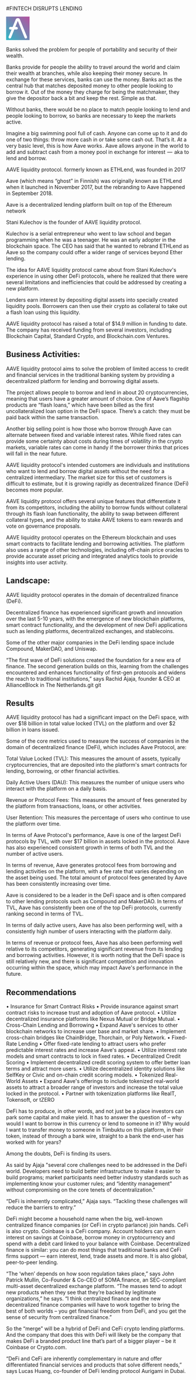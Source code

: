#FINTECH DISRUPTS LENDING


![Aave](./Fintech1Images/aave.png)



Banks solved the problem for people of portability and security of their wealth.

Banks provide for people the ability to travel around the world and claim their wealth at branches, while also keeping their money secure. In exchange for these services, banks can use the money. Banks act as the central hub that matches deposited money to other people looking to borrow it. Out of the money they charge for being the matchmaker, they give the depositor back a bit and keep the rest. Simple as that.

Without banks, there would be no place to match people looking to lend and people looking to borrow, so banks are necessary to keep the markets active.


Imagine a big swimming pool full of cash. Anyone can come up to it and do one of two things: throw more cash in or take some cash out. That’s it. At a very basic level, this is how Aave works . Aave allows anyone in the world to add and subtract cash from a money pool in exchange for interest  —  aka to lend and borrow. 


AAVE liquidity protocol. formerly known as ETHLend, was founded in 2017

Aave (which means “ghost” in Finnish) was originally known as ETHLend when it launched in November 2017, but the rebranding to Aave happened in September 2018.

Aave is a decentralized lending platform built on top of the Ethereum network

Stani Kulechov is the founder of AAVE liquidity protocol.

Kulechov is a serial entrepreneur who went to law school and began programming when he was a teenager. He was an early adopter in the blockchain space. The CEO has said that he wanted to rebrand ETHLend as Aave so the company could offer a wider range of services beyond Ether lending.

The idea for AAVE liquidity protocol came about from Stani Kulechov's experience in using other DeFi protocols, where he realized that there were several limitations and inefficiencies that could be addressed by creating a new platform. 

Lenders earn interest by depositing digital assets into specially created liquidity pools. Borrowers can then use their crypto as collateral to take out a flash loan using this liquidity.

AAVE liquidity protocol has raised a total of $14.9 million in funding to date. The company has received funding from several investors, including Blockchain Capital, Standard Crypto, and Blockchain.com Ventures.


## Business Activities:

AAVE liquidity protocol aims to solve the problem of limited access to credit and financial services in the traditional banking system by providing a decentralized platform for lending and borrowing digital assets.

The project allows people to borrow and lend in about 20 cryptocurrencies, meaning that users have a greater amount of choice. One of Aave’s flagship products are “flash loans,” which have been billed as the first uncollateralized loan option in the DeFi space. There’s a catch: they must be paid back within the same transaction.

Another big selling point is how those who borrow through Aave can alternate between fixed and variable interest rates. While fixed rates can provide some certainty about costs during times of volatility in the crypto markets, variable rates can come in handy if the borrower thinks that prices will fall in the near future.

AAVE liquidity protocol's intended customers are individuals and institutions who want to lend and borrow digital assets without the need for a centralized intermediary. The market size for this set of customers is difficult to estimate, but it is growing rapidly as decentralized finance (DeFi) becomes more popular.

AAVE liquidity protocol offers several unique features that differentiate it from its competitors, including the ability to borrow funds without collateral through its flash loan functionality, the ability to swap between different collateral types, and the ability to stake AAVE tokens to earn rewards and vote on governance proposals.

AAVE liquidity protocol operates on the Ethereum blockchain and uses smart contracts to facilitate lending and borrowing activities. The platform also uses a range of other technologies, including off-chain price oracles to provide accurate asset pricing and integrated analytics tools to provide insights into user activity.


## Landscape:

AAVE liquidity protocol operates in the domain of decentralized finance (DeFi).

Decentralized finance has experienced significant growth and innovation over the last 5-10 years, with the emergence of new blockchain platforms, smart contract functionality, and the development of new DeFi applications such as lending platforms, decentralized exchanges, and stablecoins.

Some of the other major companies in the DeFi lending space include Compound, MakerDAO, and Uniswap.

“The first wave of DeFi solutions created the foundation for a new era of finance. The second generation builds on this, learning from the challenges encountered and enhances functionality of first-gen protocols and widens the reach to traditional institutions,” says Rachid Ajaja, founder & CEO at AllianceBlock in The Netherlands.git git 


## Results

AAVE liquidity protocol has had a significant impact on the DeFi space, with over $18 billion in total value locked (TVL) on the platform and over $2 billion in loans issued.

Some of the core metrics used to measure the success of companies in the domain of decentralized finance (DeFi), which includes Aave Protocol, are:

Total Value Locked (TVL): This measures the amount of assets, typically cryptocurrencies, that are deposited into the platform's smart contracts for lending, borrowing, or other financial activities.

Daily Active Users (DAU): This measures the number of unique users who interact with the platform on a daily basis.

Revenue or Protocol Fees: This measures the amount of fees generated by the platform from transactions, loans, or other activities.

User Retention: This measures the percentage of users who continue to use the platform over time.

In terms of Aave Protocol's performance, Aave is one of the largest DeFi protocols by TVL, with over $17 billion in assets locked in the protocol. Aave has also experienced consistent growth in terms of both TVL and the number of active users.

In terms of revenue, Aave generates protocol fees from borrowing and lending activities on the platform, with a fee rate that varies depending on the asset being used. The total amount of protocol fees generated by Aave has been consistently increasing over time.

Aave is considered to be a leader in the DeFi space and is often compared to other lending protocols such as Compound and MakerDAO. In terms of TVL, Aave has consistently been one of the top DeFi protocols, currently ranking second in terms of TVL. 

In terms of daily active users, Aave has also been performing well, with a consistently high number of users interacting with the platform daily.

In terms of revenue or protocol fees, Aave has also been performing well relative to its competitors, generating significant revenue from its lending and borrowing activities. However, it is worth noting that the DeFi space is still relatively new, and there is significant competition and innovation occurring within the space, which may impact Aave's performance in the future.


## Recommendations

• Insurance for Smart Contract Risks
• Provide insurance against smart contract risks to increase trust and adoption of Aave protocol.
• Utilize decentralized insurance platforms like Nexus Mutual or Bridge Mutual.
• Cross-Chain Lending and Borrowing
• Expand Aave's services to other blockchain networks to increase user base and market share.
• Implement cross-chain bridges like ChainBridge, Thorchain, or Poly Network.
• Fixed-Rate Lending
• Offer fixed-rate lending to attract users who prefer predictable interest rates and increase Aave's appeal.
• Utilize interest rate models and smart contracts to lock in fixed rates.
• Decentralized Credit Scoring
• Implement decentralized credit scoring system to offer better loan terms and attract more users.
• Utilize decentralized identity solutions like SelfKey or Civic and on-chain credit scoring models.
• Tokenized Real-World Assets
• Expand Aave's offerings to include tokenized real-world assets to attract a broader range of investors and increase the total value locked in the protocol.
• Partner with tokenization platforms like RealT, Tokensoft, or tZERO

DeFi has to produce, in other words, and not just be a place investors can park some capital and make yield. It has to answer the question of – why would I want to borrow in this currency or lend to someone in it? Why would I want to transfer money to someone in Timbuktu on this platform, in their token, instead of through a bank wire, straight to a bank the end-user has worked with for years?

Among the doubts, DeFi is finding its users.
 
As said by Ajaja "several core challenges need to be addressed in the DeFi world. Developers need to build better infrastructure to make it easier to build programs; market participants need better industry standards such as implementing know your customer rules; and “identity management” without compromising on the core tenets of decentralization."

“DeFi is inherently complicated,” Ajaja says. “Tackling these challenges will reduce the barriers to entry.”

DeFi might become a household name when the big, well-known centralized finance companies (or CeFi in crypto parlance) join hands. CeFi is also crypto. Coinbase is a CeFi company. Account holders can earn interest on savings at Coinbase, borrow money in cryptocurrency and spend with a debit card linked to your balance with Coinbase. Decentralized finance is similar: you can do most things that traditional banks and CeFi firms support — earn interest, lend, trade assets and more. It is also global, peer-to-peer lending.

“The ‘when’ depends on how soon regulation takes place,” says John Patrick Mullin, Co-Founder & Co-CEO of SOMA.finance, an SEC-compliant multi-asset decentralized exchange platform. “The masses tend to adopt new products when they see that they’re backed by legitimate organizations,” he says. “I think centralized finance and the new decentralized finance companies will have to work together to bring the best of both worlds – you get financial freedom from DeFi, and you get the sense of security from centralized finance.”

So the “merge” will be a hybrid of DeFi and CeFi crypto lending platforms. And the company that does this with DeFi will likely be the company that makes DeFi a branded product line that’s part of a bigger player – be it Coinbase or Crypto.com.

“DeFi and CeFi are inherently complementary in nature and offer differentiated financial services and products that solve different needs,” says Lucas Huang, co-founder of DeFi lending protocol Aurigami in Dubai.
